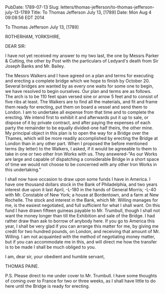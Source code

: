 PubDate: 1789-07-13
Slug: letters/thomas-jefferson/to-thomas-jefferson-july-13-1789
Title: To Thomas Jefferson  July 13, [1789]
Date: Mon Aug  4 09:08:56 EDT 2014

   To Thomas Jefferson  July 13, [1789]

   ROTHERHAM, YORKSHIRE,

   DEAR SIR:

   I have not yet received my answer to my two last, the one by Messrs Parker
   & Cutting, the other by Post with the particulars of Ledyard's death from
   Sir Joseph Banks and Mr. Bailey.

   The Messrs Walkers and I have agreed on a plan and terms for executing and
   erecting a complete bridge which we hope to finish by October 20. Several
   bridges are wanted by as every one waits for some one to begin, we have
   resolved to begin ourselves. Our plan and terms are as follows. The arch
   is to be 110 feet span versed sine or arrow 5 feet and to consist of five
   ribs at least. The Walkers are to find all the materials, and fit and
   frame them ready for erecting, put them on board a vessel and send them to
   London. I am to undertake all expense from that time and to complete the
   erecting. We intend first to exhibit it and afterwards put it up to sale,
   or dispose of it by private contract, and after paying the expenses of
   each party the remainder to be equally divided-one half theirs, the other
   mine. My principal object in this plan is to open the way for a Bridge
   over the Thames, which will be more readily accomplished by erecting the
   Bridge at London than in any other part. When I proposed the before
   mentioned terms (by letter) to the Walkers, I asked, if it would be
   agreeable to them to take in one or two other Iron Works with us. They
   answered-"As our Works are large and capable of dispatching a considerable
   Bridge in a short space of time we would not choose to be concerned with
   any other Iron Works in this undertaking."

   I shall now have occasion to draw upon some funds I have in America. I
   have one thousand dollars stock in the Bank of Philadelphia, and two years
   interest due upon it last April, -L-180 in the hands of General Morris;
   -L-40 with Mr. Constable of New York; a house at Bordentown, and a farm at
   New Rochelle. The stock and interest in the Bank, which Mr. Willing
   manages for me, is the easiest negotiated, and full sufficient for what I
   shall want. On this fund I have drawn fifteen guineas payable to Mr.
   Trumbull, though I shall not want the money longer than till the
   Exhibition and sale of the Bridge. I had rather draw than ask to borrow of
   anybody here. If you go to America this year, I shall be very glad if you
   can arrange this matter for me, by giving me credit for two hundred
   pounds, on London, and receiving that amount of Mr. Willing. I am not
   acquainted with the method of negotiating money matter, but if you can
   accommodate me in this, and will direct me how the transfer is to be made
   I shall be much obliged to you.

   I am, dear sir, your obedient and humble servant,

   THOMAS PAINE.

   P.S. Please direct to me under cover to Mr. Trumbull. I have some thoughts
   of coming over to France for two or three weeks, as I shall have little to
   do here until the Bridge is ready for erecting.


